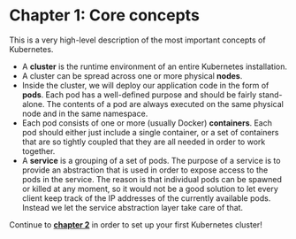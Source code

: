 # Chapter 1: Core concepts

This is a very high-level description of the most important concepts of Kubernetes.

- A **cluster** is the runtime environment of an entire Kubernetes installation.
- A cluster can be spread across one or more physical **nodes**.
- Inside the cluster, we will deploy our application code in the form of **pods**. Each pod has a well-defined purpose and should be fairly stand-alone. The contents of a pod are always executed on the same physical node and in the same namespace.
- Each pod consists of one or more (usually Docker) **containers**. Each pod should either just include a single container, or a set of containers that are so tightly coupled that they are all needed in order to work together.
- A **service** is a grouping of a set of pods. The purpose of a service is to provide an abstraction that is used in order to expose access to the pods in the service. The reason is that individual pods can be spawned or killed at any moment, so it would not be a good solution to let every client keep track of the IP addresses of the currently available pods. Instead we let the service abstraction layer take care of that.

Continue to [**chapter 2**](./tutorial/cluster.md) in order to set up your first Kubernetes cluster!
